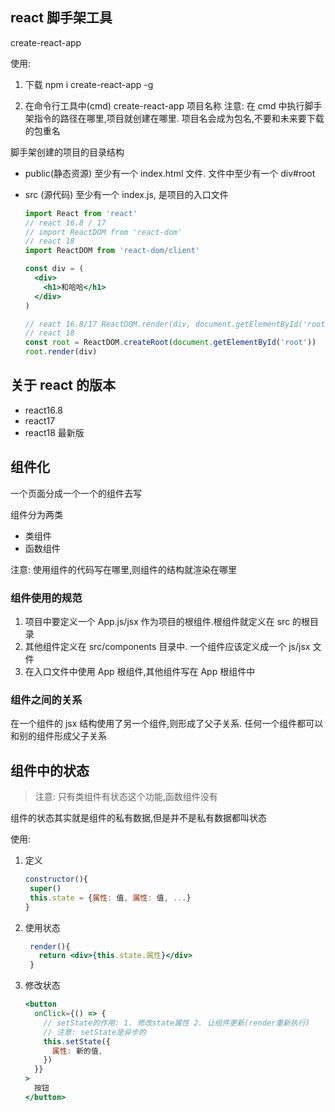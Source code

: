 ## react 脚手架工具

create-react-app

使用:

1. 下载
   npm i create-react-app -g

2. 在命令行工具中(cmd)
   create-react-app 项目名称
   注意: 在 cmd 中执行脚手架指令的路径在哪里,项目就创建在哪里. 项目名会成为包名,不要和未来要下载的包重名

脚手架创建的项目的目录结构

- public(静态资源)
  至少有一个 index.html 文件. 文件中至少有一个 div#root

- src (源代码)
  至少有一个 index.js, 是项目的入口文件

  ```jsx
  import React from 'react'
  // react 16.8 / 17
  // import ReactDOM from 'react-dom'
  // react 18
  import ReactDOM from 'react-dom/client'

  const div = (
    <div>
      <h1>和哈哈</h1>
    </div>
  )

  // react 16.8/17 ReactDOM.render(div, document.getElementById('root'))
  // react 18
  const root = ReactDOM.createRoot(document.getElementById('root'))
  root.render(div)
  ```

## 关于 react 的版本

- react16.8
- react17
- react18 最新版

## 组件化

一个页面分成一个一个的组件去写

组件分为两类

- 类组件
- 函数组件

注意: 使用组件的代码写在哪里,则组件的结构就渲染在哪里

### 组件使用的规范

1. 项目中要定义一个 App.js/jsx 作为项目的根组件.根组件就定义在 src 的根目录
2. 其他组件定义在 src/components 目录中. 一个组件应该定义成一个 js/jsx 文件
3. 在入口文件中使用 App 根组件,其他组件写在 App 根组件中

### 组件之间的关系

在一个组件的 jsx 结构使用了另一个组件,则形成了父子关系. 任何一个组件都可以和别的组件形成父子关系

## 组件中的状态

> 注意: 只有类组件有状态这个功能,函数组件没有

组件的状态其实就是组件的私有数据,但是并不是私有数据都叫状态

使用:

1. 定义

   ```jsx
   constructor(){
    super()
    this.state = {属性: 值, 属性: 值, ...}
   }

   ```

2. 使用状态

   ```jsx
    render(){
      return <div>{this.state.属性}</div>
    }

   ```

3. 修改状态

   ```jsx
   <button
     onClick={() => {
       // setState的作用: 1. 修改state属性 2. 让组件更新(render重新执行)
       // 注意: setState是异步的
       this.setState({
         属性: 新的值,
       })
     }}
   >
     按钮
   </button>
   ```
